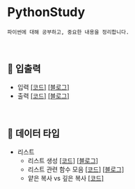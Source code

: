 # PythonStudy
```
파이썬에 대해 공부하고, 중요한 내용을 정리합니다.
```

</br>

## 🚗 입출력
- 입력 [[코드]](https://github.com/seolhee2750/PythonStudy/blob/main/%EC%9E%85%EC%B6%9C%EB%A0%A5/%EC%9E%85%EB%A0%A5.py) [[블로그]](https://seolhee2750.tistory.com/141)
- 출력 [[코드]](https://github.com/seolhee2750/PythonStudy/blob/main/%EC%9E%85%EC%B6%9C%EB%A0%A5/%EC%B6%9C%EB%A0%A5.py) [[블로그]](https://seolhee2750.tistory.com/141)

</br>

## 🚕 데이터 타입
- 리스트
  - 리스트 생성 [[코드]](https://github.com/seolhee2750/PythonStudy/blob/main/%EB%8D%B0%EC%9D%B4%ED%84%B0%ED%83%80%EC%9E%85/%EB%A6%AC%EC%8A%A4%ED%8A%B8_%EC%83%9D%EC%84%B1.py) [[블로그]](https://seolhee2750.tistory.com/142)
  - 리스트 관련 함수 모음 [[코드]](https://github.com/seolhee2750/PythonStudy/blob/main/%EB%8D%B0%EC%9D%B4%ED%84%B0%ED%83%80%EC%9E%85/%EB%A6%AC%EC%8A%A4%ED%8A%B8_%ED%95%A8%EC%88%98.py) [[블로그]](https://seolhee2750.tistory.com/142)
  - 얕은 복사 vs 깊은 복사 [[코드]](https://github.com/seolhee2750/PythonStudy/blob/main/%EB%8D%B0%EC%9D%B4%ED%84%B0%ED%83%80%EC%9E%85/%EC%96%95%EC%9D%80%EB%B3%B5%EC%82%AC-%EA%B9%8A%EC%9D%80%EB%B3%B5%EC%82%AC.py)

